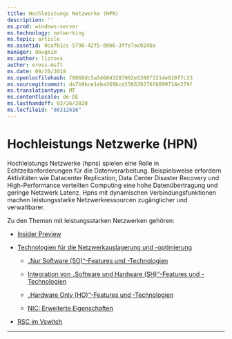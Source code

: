 ```yaml
---
title: Hochleistungs Netzwerke (HPN)
description: ''
ms.prod: windows-server
ms.technology: networking
ms.topic: article
ms.assetid: 0cafb1cc-5798-42f5-89b6-3ffe7ac024ba
manager: dougkim
ms.author: lizross
author: eross-msft
ms.date: 09/20/2018
ms.openlocfilehash: f8860dc5a546843287092e5388f3214e810f7c33
ms.sourcegitcommit: da7b9bce1eba369bcd156639276f6899714e279f
ms.translationtype: MT
ms.contentlocale: de-DE
ms.lasthandoff: 03/26/2020
ms.locfileid: "80312616"
---
```

# <a name="high-performance-networking-hpn"></a>Hochleistungs Netzwerke (HPN)

Hochleistungs Netzwerke (hpns) spielen eine Rolle in Echtzeitanforderungen für die Datenverarbeitung. Beispielsweise erfordern Aktivitäten wie Datacenter Replication, Data Center Disaster Recovery und High-Performance verteilten Computing eine hohe Datenübertragung und geringe Netzwerk Latenz. Hpns mit dynamischen Verbindungsfunktionen machen leistungsstarke Netzwerkressourcen zugänglicher und verwaltbarer. 


Zu den Themen mit leistungsstarken Netzwerken gehören:

- [Insider Preview](hpn-insider-preview.md)

- [Technologien für die Netzwerkauslagerung und -optimierung](network-offload-and-optimization.md)

  - [„Nur Software (SO)“-Features und -Technologien](hpn-software-only-features.md)

  - [Integration von „Software und Hardware (SH)“-Features und -Technologien](hpn-software-hardware-features.md)

  - [„Hardware Only (HO)“-Features und -Technologien](hpn-hardware-only-features.md)

  - [NIC: Erweiterte Eigenschaften](hpn-nic-advanced-properties.md)

- [RSC im Vswitch](rsc-in-the-vswitch.md)

---
